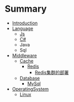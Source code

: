 # Summary

* [Introduction](README.md)
* [Language](language.md)
  * [Js](language/js.md)
  * [C\#](language/c.md)
  * Java
  * Sql
* [Middleware](middleware.md)
  * [Cache](middleware/cache.md)
    * [Redis](middleware/cache/redis.md)
      * [Redis集群的部署](middleware/cache/redis/redisji-qun-de-bu-shu.md)
  * [Database](middleware/database.md)
    * [MySql](middleware/database/mysql.md)
* [OperatingSystem](operatingsystem.md)
  * [Linux](operatingsystem/linux.md)

